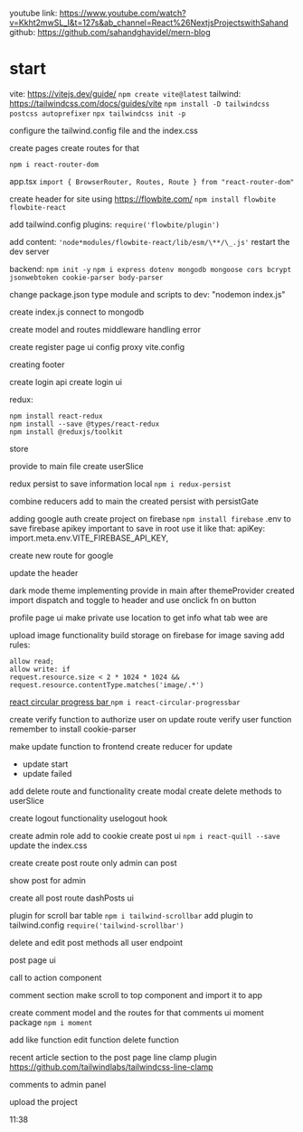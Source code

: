 youtube link: https://www.youtube.com/watch?v=Kkht2mwSL_I&t=127s&ab_channel=React%26NextjsProjectswithSahand
github: https://github.com/sahandghavidel/mern-blog

# start

vite:
https://vitejs.dev/guide/
`npm create vite@latest`
tailwind:
https://tailwindcss.com/docs/guides/vite
`npm install -D tailwindcss postcss autoprefixer`
`npx tailwindcss init -p`

configure the tailwind.config file and the index.css

create pages
create routes for that

`npm i react-router-dom`

app.tsx
`import { BrowserRouter, Routes, Route } from "react-router-dom"`

create header for site
using https://flowbite.com/
`npm install flowbite flowbite-react`

add tailwind.config plugins:
`require('flowbite/plugin')`

add content:
`'node*modules/flowbite-react/lib/esm/\**/\_.js'`
restart the dev server

backend:
`npm init -y`
`npm i express dotenv mongodb mongoose cors bcrypt jsonwebtoken cookie-parser body-parser`

change package.json type module and scripts to dev: "nodemon index.js"

create index.js
connect to mongodb

create model and routes
middleware handling error

create register page ui
config proxy vite.config

creating footer

create login api
create login ui

redux:

```
npm install react-redux
npm install --save @types/react-redux
npm install @reduxjs/toolkit
```

store

provide to main file
create userSlice

redux persist to save information local
`npm i redux-persist`

combine reducers
add to main the created persist with persistGate

adding google auth
create project on firebase
`npm install firebase`
.env to save firebase apikey important to save in root
use it like that: apiKey: import.meta.env.VITE_FIREBASE_API_KEY,

create new route for google

update the header

dark mode theme implementing
provide in main after themeProvider created
import dispatch and toggle to header and use onclick fn on button

profile page ui
make private
use location to get info what tab wee are

upload image functionality
build storage on firebase for image saving
add rules:

```
allow read;
allow write: if
request.resource.size < 2 * 1024 * 1024 &&
request.resource.contentType.matches('image/.*')
```

[react circular progress bar ](https://www.npmjs.com/package/react-circular-progressbar)
`npm i react-circular-progressbar`

create verify function to authorize user on update route
verify user function
remember to install cookie-parser

make update function to frontend
create reducer for update

- update start
- update failed

add delete route and functionality
create modal
create delete methods to userSlice

create logout functionality
uselogout hook

create admin role
add to cookie
create post ui
`npm i react-quill --save`
update the index.css

create create post route
only admin can post

show post for admin

create all post route
dashPosts ui

plugin for scroll bar table
`npm i tailwind-scrollbar`
add plugin to tailwind.config
`require('tailwind-scrollbar')`

delete and edit post methods
all user endpoint

post page ui

call to action component

comment section
make scroll to top component and import it to app

create comment model and the routes for that
comments ui
moment package
`npm i moment`

add like function
edit function
delete function

recent article section to the post page
line clamp plugin
https://github.com/tailwindlabs/tailwindcss-line-clamp

comments to admin panel

upload the project

11:38
